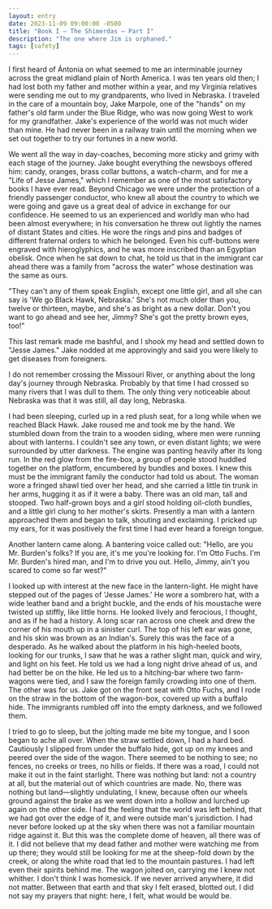 ```yaml
---
layout: entry
date: 2023-11-09 09:00:00 -0500
title: "Book I – The Shimerdas – Part I"
description: "The one where Jim is orphaned."
tags: [safety]
---
```


<!--more-->

I first heard of Ántonia on what seemed to me an interminable journey across the great midland plain of North America. I was ten years old then; I had lost both my father and mother within a year, and my Virginia relatives were sending me out to my grandparents, who lived in Nebraska. I traveled in the care of a mountain boy, Jake Marpole, one of the "hands" on my father's old farm under the Blue Ridge, who was now going West to work for my grandfather. Jake's experience of the world was not much wider than mine. He had never been in a railway train until the morning when we set out together to try our fortunes in a new world.

We went all the way in day-coaches, becoming more sticky and grimy with each stage of the journey. Jake bought everything the newsboys offered him: candy, oranges, brass collar buttons, a watch-charm, and for me a "Life of Jesse James," which I remember as one of the most satisfactory books I have ever read. Beyond Chicago we were under the protection of a friendly passenger conductor, who knew all about the country to which we were going and gave us a great deal of advice in exchange for our confidence. He seemed to us an experienced and worldly man who had been almost everywhere; in his conversation he threw out lightly the names of distant States and cities. He wore the rings and pins and badges of different fraternal orders to which he belonged. Even his cuff-buttons were engraved with hieroglyphics, and he was more inscribed than an Egyptian obelisk. Once when he sat down to chat, he told us that in the immigrant car ahead there was a family from "across the water" whose destination was the same as ours.

"They can't any of them speak English, except one little girl, and all she can say is 'We go Black Hawk, Nebraska.' She's not much older than you, twelve or thirteen, maybe, and she's as bright as a new dollar. Don't you want to go ahead and see her, Jimmy? She's got the pretty brown eyes, too!"

This last remark made me bashful, and I shook my head and settled down to "Jesse James." Jake nodded at me approvingly and said you were likely to get diseases from foreigners.

I do not remember crossing the Missouri River, or anything about the long day's journey through Nebraska. Probably by that time I had crossed so many rivers that I was dull to them. The only thing very noticeable about Nebraska was that it was still, all day long, Nebraska.

I had been sleeping, curled up in a red plush seat, for a long while when we reached Black Hawk. Jake roused me and took me by the hand. We stumbled down from the train to a wooden siding, where men were running about with lanterns. I couldn't see any town, or even distant lights; we were surrounded by utter darkness. The engine was panting heavily after its long run. In the red glow from the fire-box, a group of people stood huddled together on the platform, encumbered by bundles and boxes. I knew this must be the immigrant family the conductor had told us about. The woman wore a fringed shawl tied over her head, and she carried a little tin trunk in her arms, hugging it as if it were a baby. There was an old man, tall and stooped. Two half-grown boys and a girl stood holding oil-cloth bundles, and a little girl clung to her mother's skirts. Presently a man with a lantern approached them and began to talk, shouting and exclaiming. I pricked up my ears, for it was positively the first time I had ever heard a foreign tongue.

Another lantern came along. A bantering voice called out: "Hello, are you Mr. Burden's folks? If you are, it's me you're looking for. I'm Otto Fuchs. I'm Mr. Burden's hired man, and I'm to drive you out. Hello, Jimmy, ain't you scared to come so far west?"

I looked up with interest at the new face in the lantern-light. He might have stepped out of the pages of 'Jesse James.' He wore a sombrero hat, with a wide leather band and a bright buckle, and the ends of his moustache were twisted up stiffly, like little horns. He looked lively and ferocious, I thought, and as if he had a history. A long scar ran across one cheek and drew the corner of his mouth up in a sinister curl. The top of his left ear was gone, and his skin was brown as an Indian's. Surely this was the face of a desperado. As he walked about the platform in his high-heeled boots, looking for our trunks, I saw that he was a rather slight man, quick and wiry, and light on his feet. He told us we had a long night drive ahead of us, and had better be on the hike. He led us to a hitching-bar where two farm-wagons were tied, and I saw the foreign family crowding into one of them. The other was for us. Jake got on the front seat with Otto Fuchs, and I rode on the straw in the bottom of the wagon-box, covered up with a buffalo hide. The immigrants rumbled off into the empty darkness, and we followed them.

I tried to go to sleep, but the jolting made me bite my tongue, and I soon began to ache all over. When the straw settled down, I had a hard bed. Cautiously I slipped from under the buffalo hide, got up on my knees and peered over the side of the wagon. There seemed to be nothing to see; no fences, no creeks or trees, no hills or fields. If there was a road, I could not make it out in the faint starlight. There was nothing but land: not a country at all, but the material out of which countries are made. No, there was nothing but land—slightly undulating, I knew, because often our wheels ground against the brake as we went down into a hollow and lurched up again on the other side. I had the feeling that the world was left behind, that we had got over the edge of it, and were outside man's jurisdiction. I had never before looked up at the sky when there was not a familiar mountain ridge against it. But this was the complete dome of heaven, all there was of it. I did not believe that my dead father and mother were watching me from up there; they would still be looking for me at the sheep-fold down by the creek, or along the white road that led to the mountain pastures. I had left even their spirits behind me. The wagon jolted on, carrying me I knew not whither. I don't think I was homesick. If we never arrived anywhere, it did not matter. Between that earth and that sky I felt erased, blotted out. I did not say my prayers that night: here, I felt, what would be would be.
